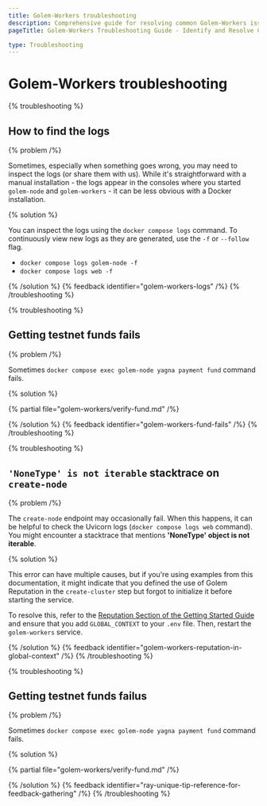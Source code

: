 ```yaml
---
title: Golem-Workers troubleshooting
description: Comprehensive guide for resolving common Golem-Workers issues, including log file analysis and problem-solving techniques.
pageTitle: Golem-Workers Troubleshooting Guide - Identify and Resolve Common Issues

type: Troubleshooting
---
```


# Golem-Workers troubleshooting

{% troubleshooting %}

## How to find the logs 

{% problem /%}

Sometimes, especially when something goes wrong, 
you may need to inspect the logs (or share them with us). 
While it's straightforward with a manual installation - the logs appear in the consoles 
where you started `golem-node` and `golem-workers` - it can be less obvious with a Docker installation.

{% solution %}


You can inspect the logs using the `docker compose logs` command. 
To continuously view new logs as they are generated, use the `-f` or `--follow` flag.
- `docker compose logs golem-node -f`
- `docker compose logs web -f`


{% /solution %}
{% feedback identifier="golem-workers-logs" /%}
{% /troubleshooting %}

{% troubleshooting %}

## Getting testnet funds fails


{% problem /%}

Sometimes `docker compose exec golem-node yagna payment fund` command fails. 

{% solution %}

{% partial file="golem-workers/verify-fund.md" /%}

{% /solution %}
{% feedback identifier="golem-workers-fund-fails" /%}
{% /troubleshooting %}


{% troubleshooting %}

## `'NoneType' is not iterable` stacktrace on `create-node`

{% problem /%}

The `create-node` endpoint may occasionally fail. When this happens, it can be helpful to check the Uvicorn logs 
(`docker compose logs web` command). 
You might encounter a stacktrace that mentions **'NoneType' object is not iterable**.

{% solution %}

This error can have multiple causes, but if you're using examples from this documentation, 
it might indicate that you defined the use of Golem Reputation in the `create-cluster` step 
but forgot to initialize it before starting the service.

To resolve this, refer to the 
[Reputation Section of the Getting Started Guide](/docs/creators/golem-workers/getting-started#5-use-golem-reputation-optional) 
and ensure that you add `GLOBAL_CONTEXT` to your `.env` file. Then, restart the `golem-workers` service.



{% /solution %}
{% feedback identifier="golem-workers-reputation-in-global-context" /%}
{% /troubleshooting %}

{% troubleshooting %}

## Getting testnet funds failus


{% problem /%}

Sometimes `docker compose exec golem-node yagna payment fund` command fails. 

{% solution %}

{% partial file="golem-workers/verify-fund.md" /%}

{% /solution %}
{% feedback identifier="ray-unique-tip-reference-for-feedback-gathering" /%}
{% /troubleshooting %}


<!--
{% troubleshooting %}

## Topic


{% problem /%}

Description

{% solution %}

Solution

{% /solution %}
{% feedback identifier="ray-unique-tip-reference-for-feedback-gathering" /%}
{% /troubleshooting %}
-->
